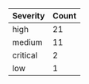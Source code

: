 | Severity | Count |
|----------|-------|
| high | 21 |
| medium | 11 |
| critical | 2 |
| low | 1 |
